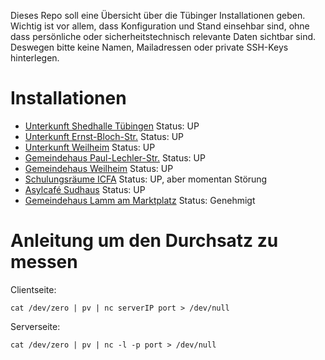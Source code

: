 Dieses Repo soll eine Übersicht über die Tübinger Installationen geben. Wichtig ist vor allem, dass Konfiguration und Stand einsehbar sind, ohne dass persönliche oder sicherheitstechnisch relevante Daten sichtbar sind. Deswegen bitte keine Namen, Mailadressen oder private SSH-Keys hinterlegen.

# Installationen

* [Unterkunft Shedhalle Tübingen](unterkunft-shedhalle/) Status: UP
* [Unterkunft Ernst-Bloch-Str.](unterkunft-ernst-bloch-str/) Status: UP
* [Unterkunft Weilheim](unterkunft-weilheim/) Status: UP
* [Gemeindehaus Paul-Lechler-Str.](gemeindehaus-paul-lechler-str/) Status: UP
* [Gemeindehaus Weilheim](gemeindehaus-weilheim/) Status: UP
* [Schulungsräume ICFA](Schulungsraeume-ICFA/) Status: UP, aber momentan Störung
* [Asylcafé Sudhaus](asylcafe-sudhaus/) Status: UP
* [Gemeindehaus Lamm am Marktplatz](gemeindehaus-lamm/) Status: Genehmigt


# Anleitung um den Durchsatz zu messen

Clientseite:
```
cat /dev/zero | pv | nc serverIP port > /dev/null
```

Serverseite:
```
cat /dev/zero | pv | nc -l -p port > /dev/null
```


